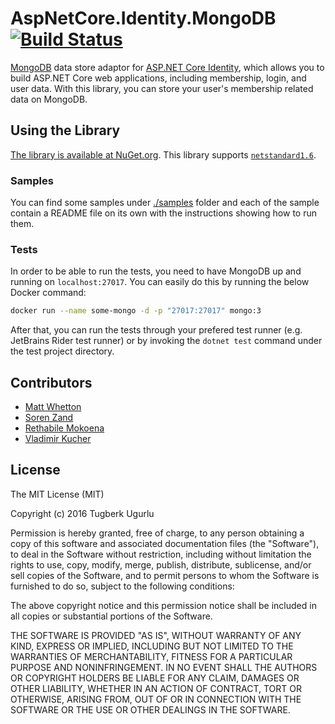 # AspNetCore.Identity.MongoDB [![Build Status](https://travis-ci.org/tugberkugurlu/AspNetCore.Identity.MongoDB.svg?branch=master)](https://travis-ci.org/tugberkugurlu/AspNetCore.Identity.MongoDB)

[MongoDB](https://www.mongodb.com/) data store adaptor for [ASP.NET Core Identity](https://github.com/aspnet/Identity), which allows you to build ASP.NET Core web applications, including membership, login, and user data. With this library, you can store your user's membership related data on MongoDB.

## Using the Library

[The library is available at NuGet.org](https://www.nuget.org/packages/AspNetCore.Identity.MongoDB). This library supports [`netstandard1.6`](https://docs.microsoft.com/en-us/dotnet/articles/standard/library).

### Samples

You can find some samples under [./samples](./samples) folder and each of the sample contain a README file on its own with the instructions showing how to run them.

### Tests

In order to be able to run the tests, you need to have MongoDB up and running on `localhost:27017`. You can easily do this by running the below Docker command:

```bash
docker run --name some-mongo -d -p "27017:27017" mongo:3
```

After that, you can run the tests through your prefered test runner (e.g. JetBrains Rider test runner) or by invoking the `dotnet test` command under the test project directory.

## Contributors

 - [Matt Whetton](https://github.com/mattwhetton)
 - [Soren Zand](https://github.com/SorenZ)
 - [Rethabile Mokoena](https://github.com/rm2k)
 - [Vladimir Kucher](https://github.com/vladimir-kucher)

## License

The MIT License (MIT)

Copyright (c) 2016 Tugberk Ugurlu

Permission is hereby granted, free of charge, to any person obtaining a copy
of this software and associated documentation files (the "Software"), to deal
in the Software without restriction, including without limitation the rights
to use, copy, modify, merge, publish, distribute, sublicense, and/or sell
copies of the Software, and to permit persons to whom the Software is
furnished to do so, subject to the following conditions:

The above copyright notice and this permission notice shall be included in all
copies or substantial portions of the Software.

THE SOFTWARE IS PROVIDED "AS IS", WITHOUT WARRANTY OF ANY KIND, EXPRESS OR
IMPLIED, INCLUDING BUT NOT LIMITED TO THE WARRANTIES OF MERCHANTABILITY,
FITNESS FOR A PARTICULAR PURPOSE AND NONINFRINGEMENT. IN NO EVENT SHALL THE
AUTHORS OR COPYRIGHT HOLDERS BE LIABLE FOR ANY CLAIM, DAMAGES OR OTHER
LIABILITY, WHETHER IN AN ACTION OF CONTRACT, TORT OR OTHERWISE, ARISING FROM,
OUT OF OR IN CONNECTION WITH THE SOFTWARE OR THE USE OR OTHER DEALINGS IN THE
SOFTWARE.
